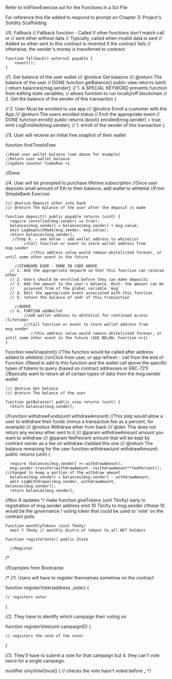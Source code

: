 Refer to initFlowExercise.sol for the Functions in a Sol File

For reference this file added to respond to prompt on Chapter 3: Project's Solidity Scaffolding


//0. Fallback 
    // Fallback function - Called if other functions don't match call or
    // sent ether without data
    // Typically, called when invalid data is sent
    // Added so ether sent to this contract is reverted if the contract fails
    // otherwise, the sender's money is transferred to contract
    
	function fallback() external payable {
        revert();
    }
//1. Get balance of the user wallet
    /// @notice Get balance
    /// @return The balance of the user
    // DONE
    function getBalance() public view returns (uint) {
      return balances[msg.sender];
      // 1. A SPECIAL KEYWORD prevents function from editing state variables;
      //    allows function to run locally/off blockchain
      // 2. Get the balance of the sender of this transaction
    }

// 2. User Must be enrolled to use app
    /// @notice Enroll a customer with the App
    /// @return The users enrolled status
    // Emit the appropriate event
    // DONE
    function enroll() public returns (bool){
      enrolled[msg.sender] = true;
      emit LogEnrolled(msg.sender);
      // 1. enroll of the sender of this transaction
    }

//3. User will receive an initial free snaphot of their wallet

function firstTimeIsFree

	//Read user wallet balance (see above for example)
	//Return user wallet balance 
	//update counter timesRun +1
//Done


//4. User will be prompted to purchase lifetime subscription
    //Once user deposits small amount of Eth to their balance, add wallet to whitelist
	//From SimpleBank Exercise


	/// @notice Deposit ether into bank
    /// @return The balance of the user after the deposit is made

    function deposit() public payable returns (uint) {
      require (enrolled[msg.sender] == true);
      balances[msg.sender] = balances[msg.sender] + msg.value;
      emit LogDepositMade(msg.sender, msg.value);
      return balances[msg.sender];
	   //Step 6. - see below : add wallet address to whitelist
	   		//Call function or event to store wallet address from msg.sender
			   //this address value would remain whitelisted forever, or until some other event in the future
		
		//STANDARD EXER - DONE IN CODE ABOVE
      // 1. Add the appropriate keyword so that this function can receive ether
      // 2. Users should be enrolled before they can make deposits
      // 3. Add the amount to the user's balance. Hint: the amount can be
      //    accessed from of the global variable `msg`
      // 4. Emit the appropriate event associated with this function
      // 5. return the balance of sndr of this transaction

		//ADDED
	  // 6. FUNTION addWallet 
	  		//add wallet address to whitelist for continued access (lifetime)
	  		///Call function or event to store wallet address from msg.sender
			   //this address value would remain whitelisted forever, or until some other event in the future (SEE BELOW, Function n+1)
    }

Function newSnapshot()
	//This function would be called after address added to whitelist
	//onClick from  user, or app refresh - call from the end of Function 
	//Need to add to this function and the wallet call above the specific types of tokens to query (based on contract addresses or ERC-721)
	//Basically want to return all of certain types of data from the msg.sender wallet 

	/// @notice Get balance
    /// @return The balance of the user
    
    function getBalance() public view returns (uint) {
      return balances[msg.sender];


//Function withdrawFunds(unit withdrawAmount) 
 //This step would allow a user to withdraw their funds (minus a transaction fee as a percent, for example)
    /// @notice Withdraw ether from bank
    /// @dev This does not return any excess ether sent to it
    /// @param withdrawAmount amount you want to withdraw
	/// @param feePercent amount that will be kept by contract owner as a fee on withdraw //added this one
    /// @return The balance remaining for the user
    function withdraw(uint withdrawAmount) public returns (uint) {

      require (balances[msg.sender] >= withdrawAmount);
      msg.sender.transfer(withdrawAmount--(withdrawAmount**feePercent));  //changed to keep a portion of the withdraw amount
      balances[msg.sender] = balances[msg.sender] - withdrawAmount;
      emit LogWithdrawal(msg.sender, withdrawAmount, balances[msg.sender]);
      return balances[msg.sender];


//Nov 9 updates
*/
  make function giveTokens (unit TknXy) early in registration of msg.sender address
    emit 10 TknXy to msg.sender
    //these 10 would be the governance / voting token that could be used to 'vote' on the contract polls

    Function monthlyTokens (uint TknXy)
      emit 7 TknXy // monthly distro of tokens to all NFT holders

    Function registerVote() public State

      //Register 
  /*

//Examples from Bootcamp:

/*
//1. Users will have to register themselves somehow on the contract

function registerVoter(address _voter) {

	// registers voter

}

//2. They have to identify which campaign their voting on

function registerVote(uint campaignID) {

	// registers the vote of the voter

}
	
//3. They'll have to submit a vote for that campaign but 4. they can't vote twice for a single campaign.

modifier onlyVoteOnce() { 
	// checks the vote hasn't voted before 
	_ 
    */
